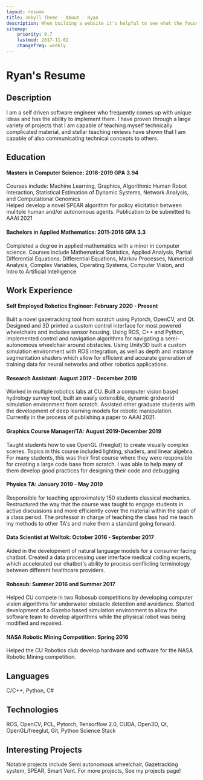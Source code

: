 ```yaml
---
layout: resume
title: Jekyll Theme - About - Ryan
description: When building a website it's helpful to see what the focus of your site is. This page is an example of how to show a website's focus.
sitemap:
    priority: 0.7
    lastmod: 2017-11-02
    changefreq: weekly
---
```

# Ryan's Resume
## Description
I am a self driven software engineer who frequently comes up with unique ideas and has the ability to implement them. I have proven through a large variety of projects that I am capable of teaching myself technically complicated material, and stellar teaching reviews have shown that I am capable of also communicating technical concepts to others. 

## Education
#### Masters in Computer Science: 2018-2019 GPA 3.94  
Courses include: 
Machine Learning, Graphics, Algorithmic Human Robot Interaction, Statistical Estimation of Dynamic Systems, Network Analysis, and Computational Genomics  
Helped develop a novel SPEAR algorithm for policy elicitation between mulitple human and/or autonomous agents. Publication to be submitted to AAAI 2021

#### Bachelors in Applied Mathematics: 2011-2016 GPA 3.3  
Completed a degree in applied mathematics with a minor in computer science. Courses include Mathematical Statistics, Applied Analysis, Partial Differential Equations, Differential Equations, Markov Processes, Numerical Analysis, Complex Variables, Operating Systems, Computer Vision, and Intro to Artificial Intelligence

## Work Experience 
#### Self Employed Robotics Engineer: February 2020 - Present  
Built a novel gazetracking tool from scratch using Pytorch, OpenCV, and Qt. Designed and 3D printed a custom control interface for most powered wheelchairs and includes sensor housing. Using ROS, C++ and Python, implemented control and navigation algorithms for navigating a semi-autonomous wheelchair around obstacles. Using Unity3D built a custom simulation environment with ROS integration, as well as depth and instance segmentation shaders which allow for efficient and accurate generation of training data for neural networks and other robotics applications.

#### Research Assistant: August 2017 - December 2019  
Worked in multiple robotics labs at CU. Built a computer vision based hydrology survey tool, built an easily extensible, dynamic gridworld simulation environment from scratch. Assisted other graduate students with the development of deep learning models for robotic manipulation. Currently in the process of publishing a paper to AAAI 2021.

#### Graphics Course Manager/TA: August 2019-December 2019   
Taught students how to use OpenGL (freeglut) to create visually complex scenes. Topics in this course included lighting, shaders, and linear algebra. For many students, this was their first course where they were responsible for creating a large code base from scratch. I was able to help many of them develop good practices for designing their code and debugging

#### Physics TA: January 2019 - May 2019  
Responsible for teaching approximately 150 students classical mechanics. Restructured the way that the course was taught to engage students in active discussions and more efficiently cover the material within the span of a class period. The professor in charge of teaching the class had me teach my methods to other TA's and make them a standard going forward.

#### Data Scientist at Welltok: October 2016 - September 2017  
Aided in the development of natural language models for a consumer facing chatbot. Created a data processing user interface medical coding experts, which accelerated our chatbot's ability to process conflicting terminology between different healthcare providers.

#### Robosub: Summer 2016 and Summer 2017  
Helped CU compete in two Robosub competitions by developing computer vision algorithms for underwater obstacle detection and avoidance. Started development of a Gazebo based simulation environment to allow the software team to develop algorithms while the physical robot was being modified and repaired.

#### NASA Robotic Mining Competition: Spring 2016  
Helped the CU Robotics club develop hardware and software for the NASA Robotic Mining competition.


## Languages
C/C++, Python, C#

## Technologies
ROS, OpenCV, PCL, Pytorch, Tensorflow 2.0, CUDA, Open3D, Qt, OpenGL/freeglut, Git, Python Science Stack

## Interesting Projects
Notable projects include Semi autonomous wheelchair, Gazetracking system, SPEAR, Smart Vent. For more projects, See my projects page!

